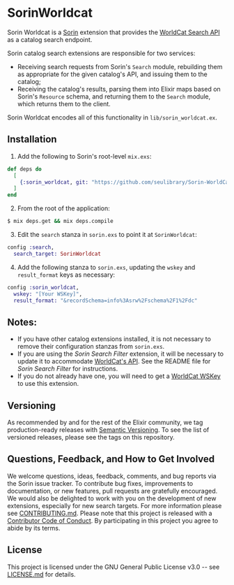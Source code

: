 # SorinWorldcat

Sorin Worldcat is a [Sorin](https://github.com/seulibrary/Sorin) extension that provides the [WorldCat Search API](https://www.oclc.org/developer/develop/web-services/worldcat-search-api.en.html) as a catalog search endpoint.

Sorin catalog search extensions are responsible for two services:

* Receiving search requests from Sorin's `Search` module, rebuilding them as appropriate for the given catalog's API, and issuing them to the catalog;
* Receiving the catalog's results, parsing them into Elixir maps based on Sorin's `Resource` schema, and returning them to the `Search` module, which returns them to the client.

Sorin Worldcat encodes all of this functionality in `lib/sorin_worldcat.ex`.

## Installation

1. Add the following to Sorin's root-level `mix.exs`:

```elixir
def deps do
  [
    {:sorin_worldcat, git: "https://github.com/seulibrary/Sorin-WorldCat.git"},
  ]
end
```

2. From the root of the application:

```sh
$ mix deps.get && mix deps.compile
```

3. Edit the `search` stanza in `sorin.exs` to point it at `SorinWorldcat`:

```elixir
config :search,
  search_target: SorinWorldcat
```

4. Add the following stanza to `sorin.exs`, updating the `wskey` and `result_format` keys as necessary:

```elixir
config :sorin_worldcat,
  wskey: "[Your WSKey]",
  result_format: "&recordSchema=info%3Asrw%2Fschema%2F1%2Fdc"
```

## Notes:

* If you have other catalog extensions installed, it is not necessary to remove their configuration stanzas from `sorin.exs`.
* If you are using the _Sorin Search Filter_ extension, it will be necessary to update it to accommodate [WorldCat's API](https://www.oclc.org/developer/develop/web-services/worldcat-search-api/bibliographic-resource.en.html). See the README file for _Sorin Search Filter_ for instructions.
* If you do not already have one, you will need to get a [WorldCat WSKey](https://www.oclc.org/developer/develop/authentication/how-to-request-a-wskey.en.html) to use this extension.

## Versioning

As recommended by and for the rest of the Elixir community, we tag production-ready releases with [Semantic Versioning](http://semver.org/). To see the list of versioned releases, please see the tags on this repository.

## Questions, Feedback, and How to Get Involved

We welcome questions, ideas, feedback, comments, and bug reports via the Sorin issue tracker. To contribute bug fixes, improvements to documentation, or new features, pull requests are gratefully encouraged. We would also be delighted to work with you on the development of new extensions, especially for new search targets. For more information please see [CONTRIBUTING.md](CONTRIBUTING.md). Please note that this project is released with a [Contributor Code of Conduct](code-of-conduct.md). By participating in this project you agree to abide by its terms.

## License

This project is licensed under the GNU General Public License v3.0 -- see [LICENSE.md](LICENSE.md) for details.
